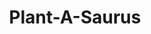 ---
layout: gamepage
lang: "it"
title: "Plant-A-Saurus"

game: "Il gioco"
game-description: "​🦕 <b>2 o 4 giocatori pvp</b><br>
​🦕 Porta le uova al tuo nido<br>
​🦕 <b>Sabota il team avversario<br>
​🦕 Ruba le uova degli avversari</b><br>
​🦕 Vince chi ha più uova!<br>"

development: "Lo sviluppo"
development-description: "🌱​ Fatto in Unity<br>
🌱​ 10 ore a settimana per 12 settimane<br>
🌱​ Team di 5 (3 artisti, 2 developer)<br>
🌱​ Fatto per un corso scolastico<br>
<br>
<h3>Il mio ruolo</h3>
<p>🥚​​ Gestito la fase di design<br>
🥚​​ Funzionalità della pianta ghiaccio<br>
🥚​​ Funzionalità della pianta con radici<br>
🥚​​ Funzionalità dei nidi<br>
🥚​​ Funzionalità e disposizione della UI<br>
🥚​​ Funzionalità e disposizione della HUD</p><br>"

cover_image: "/assets/PlantASaurus/plantasaurus_banner.png"
background_image: "/assets/PlantASaurus/plantasaurus_background.png"
background_color: "#615aed"

gallery:
  - "/assets/PlantASaurus/1.jpg"

lang_links:
  it: "/it/projects/plantasaurus.html"
  en: "/en/projects/plantasaurus.html"

title-font: "/assets/PlantASaurus/QuietlyEndureRegular.otf"
text-font: "/assets/PlantASaurus/ComfyFeeling.otf"
game-color: "#555"
title-color: "#9483cc"
text-color: "#78777a"
button1-color: "#95d68d"
button2-color: "#C9D94E"
text1-color: "#D98236"
text2-color: "#9CAE38"

gamePage: "https://kayahx.itch.io/plantasaurus"
download: "Scarica l'exe"
visitSite: "Apri su Itch.io!"

gameName: "plantasaurus"

img1: "/assets/PlantASaurus/img1.png"
img2: "/assets/PlantASaurus/img2.png"
img3: "/assets/PlantASaurus/img3.gif"
img4: "/assets/PlantASaurus/img4.gif"
---